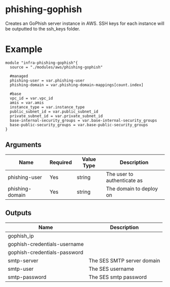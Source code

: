 # phishing-gophish

Creates an GoPhish server instance in AWS. SSH keys for each instance will be outputted to the ssh_keys folder.

# Example

```hcl
module "infra-phishing-gophish"{
  source = "./modules/aws/phishing-gophish"

  #managed
  phishing-user = var.phishing-user
  phishing-domain = var.phishing-domain-mappings[count.index]

  #base
  vpc_id = var.vpc_id
  amis = var.amis
  instance_type = var.instance_type
  public_subnet_id = var.public_subnet_id
  private_subnet_id = var.private_subnet_id
  base-internal-security_groups = var.base-internal-security_groups
  base-public-security_groups = var.base-public-security_groups
}
```

## Arguments

| Name            | Required | Value Type | Description                 |
|-----------------|----------|------------|-----------------------------|
| phishing-user   | Yes      | string     | The user to authenticate as |
| phishing-domain | Yes      | string     | The domain to deploy on     |

## Outputs

| Name                         | Description                |
|------------------------------|----------------------------|
| gophish_ip                   |                            |
| gophish-credentials-username |                            |
| gophish-credentials-password |                            |
| smtp-server                  | The SES SMTP server domain |
| smtp-user                    | The SES username           |
| smtp-password                | The SES smtp password      |
